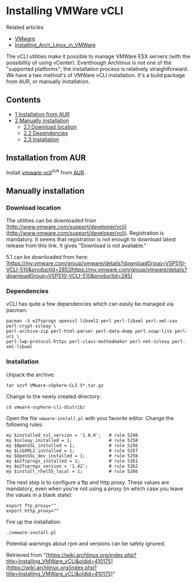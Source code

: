 # Installing VMWare vCLI

Related articles

*   [VMware](/index.php/VMware "VMware")
*   [Installing_Arch_Linux_in_VMWare](/index.php/Installing_Arch_Linux_in_VMWare "Installing Arch Linux in VMWare")

The vCLI utilities make it possible to manage VMWare ESX servers (with the possibility of using vCenter). Eventhough Archlinux is not one of the "supported platforms"; the installation process is relatively straightforward. We have a two method's of VMWare vCLI installation. It's a build package from AUR, or manually installation.

## Contents

*   [1 Installation from AUR](#Installation_from_AUR)
*   [2 Manually installation](#Manually_installation)
    *   [2.1 Download location](#Download_location)
    *   [2.2 Dependencies](#Dependencies)
    *   [2.3 Installation](#Installation)

## Installation from AUR

Install [vmware-vcli](https://aur.archlinux.org/packages/vmware-vcli/)<sup><small>AUR</small></sup> from [AUR](/index.php/AUR "AUR").

## Manually installation

### Download location

The utilities can be downloaded from [http://www.vmware.com/support/developer/vcli](http://www.vmware.com/support/developer/vcli). Registration is mandatory. It seems that registration is not enough to download latest release from this link. It gives "Download is not available."

5.1 can be downloaded from here: [https://my.vmware.com/group/vmware/details?downloadGroup=VSP510-VCLI-510&productId=285](https://my.vmware.com/group/vmware/details?downloadGroup=VSP510-VCLI-510&productId=285)

### Dependencies

vCLI has quite a few dependencies which can easily be managed via pacman:

```
pacman -S e2fsprogs openssl libxml2 perl perl-libxml perl-xml-sax perl-crypt-ssleay \ 
perl-archive-zip perl-html-parser perl-data-dump perl-soap-lite perl-uri \ 
perl-lwp-protocol-https perl-class-methodmaker perl-net-ssleay perl-xml-libxml

```

### Installation

Unpack the archive:

```
tar xzvf VMware-vSphere-CLI-5*.tar.gz

```

Change to the newly created directory:

```
cd vmware-vsphere-cli-distrib/

```

Open the file `vmware-install.pl` with your favorite editor. Change the following rules:

```
my $installed_ssl_version = '1.0.0';   # rule 5248
my $ssleay_installed = 1;              # rule 5250
my $OpenSSL_installed = 1;             # rule 5256
my $LibXML2_installed = 1;             # rule 5257
my $OpenSSL_dev_installed = 1;         # rule 5258
my $e2fsprogs_installed = 1;           # rule 5261 
my $e2fsprogs_version = '1.42';        # rule 5262
my $install_rhel55_local = 1;          # rule 5266

```

The next step is to configure a ftp and http proxy. These values are mandatory, even when you're not using a proxy (in which case you leave the values in a blank state):

```
export ftp_proxy=""
export http_proxy=""

```

Fire up the installation:

```
./vmware-install.pl 

```

Potential warnings about rpm and versions can be safely ignored.

Retrieved from "[https://wiki.archlinux.org/index.php?title=Installing_VMWare_vCLI&oldid=410175](https://wiki.archlinux.org/index.php?title=Installing_VMWare_vCLI&oldid=410175)"